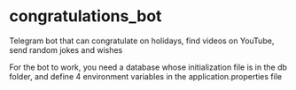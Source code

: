 # congratulations_bot
Telegram bot that can congratulate on holidays, find videos on YouTube, send random jokes and wishes

For the bot to work, you need a database whose initialization file is in the db folder, and define 4 environment variables in the application.properties file
